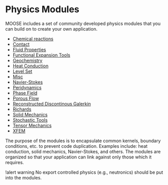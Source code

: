 # Physics Modules

MOOSE includes a set of community developed physics modules that you can build on to create your own
application.

- [Chemical reactions](modules/chemical_reactions/index.md)
- [Contact](modules/contact/index.md)
- [Fluid Properties](modules/fluid_properties/index.md)
- [Functional Expansion Tools](modules/functional_expansion_tools/index.md)
- [Geochemistry](modules/geochemistry/index.md)
- [Heat Conduction](modules/heat_conduction/index.md)
- [Level Set](modules/level_set/index.md)
- [Misc](modules/misc/index.md)
- [Navier-Stokes](modules/navier_stokes/index.md)
- [Peridynamics](modules/peridynamics/index.md)
- [Phase Field](modules/phase_field/index.md)
- [Porous Flow](modules/porous_flow/index.md)
- [Reconstructed Discontinous Galerkin](modules/rdg/index.md)
- [Richards](modules/richards/index.md)
- [Solid Mechanics](modules/solid_mechanics/index.md)
- [Stochastic Tools](modules/stochastic_tools/index.md)
- [Tensor Mechanics](modules/tensor_mechanics/index.md)
- [XFEM](modules/xfem/index.md)

The purpose of the modules is to encapsulate common kernels, boundary conditions, etc. to prevent
code duplication.  Examples include: heat conduction, solid mechanics, Navier-Stokes, and others. The
modules are organized so that your application can link against only those which it requires.

!alert warning
No export controlled physics (e.g., neutronics) should be put into the modules.
